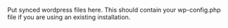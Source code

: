 Put synced wordpress files here. This should contain your wp-config.php file if you are using an existing installation.
